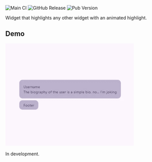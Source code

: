 <!--
This README describes the package. If you publish this package to pub.dev,
this README's contents appear on the landing page for your package.

For information about how to write a good package README, see the guide for
[writing package pages](https://dart.dev/tools/pub/writing-package-pages).

For general information about developing packages, see the Dart guide for
[creating packages](https://dart.dev/guides/libraries/create-packages)
and the Flutter guide for
[developing packages and plugins](https://flutter.dev/to/develop-packages).
-->

![Main CI](https://github.com/ThomasDevApps/flutter_highlight/actions/workflows/main.yml/badge.svg)
![GitHub Release](https://img.shields.io/github/v/release/ThomasDevApps/flutter_highlight)
![Pub Version](https://img.shields.io/pub/v/my_flutter_highlight)

Widget that highlights any other widget with an animated highlight.

## Demo

<img src="https://raw.githubusercontent.com/ThomasDevApps/flutter_highlight/improve-readme/assets/example.gif" width="400" height="auto" alt="Flutter TypeAhead Demo" />

In development.

